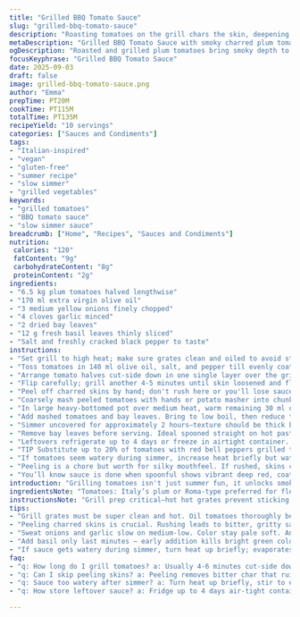 ```yaml
---
title: "Grilled BBQ Tomato Sauce"
slug: "grilled-bbq-tomato-sauce"
description: "Roasting tomatoes on the grill chars the skin, deepening flavor. This sauce blends smoky, sweet, tart notes enhanced by fresh basil and subtle laurel. Uses plum-style tomatoes though Roma or San Marzano works too. Slow simmer breaks down fibers; transforms the mix into a rustic, thick sauce. A good hit of olive oil brings richness and mouthfeel. Onions and garlic sweat first to layer savory depth. Peeling off charred skins and squeezing seeds out prevents bitterness and grainy texture. Basil comes in at the end to keep its brightness intact. Easily vegan, gluten-free, and adaptable. Great with pasta or as base for stews and meats. Hands-on prep, but rewarding. Alternatives include grilling peppers or adding a splash of balsamic for complexity. Watch for overcooking—they can ferment or turn grainy if neglected. Must stir. Ideal summer recipe when tomatoes are ripe and grill fired up."
metaDescription: "Grilled BBQ Tomato Sauce with smoky charred plum tomatoes simmered slow with onions, garlic, basil, and bay leaves. Rustic, thick, rich, and versatile."
ogDescription: "Roasted and grilled plum tomatoes bring smoky depth to a thick sauce simmered with herbs and garlic. Great base for pasta or stews, with bright basil finish."
focusKeyphrase: "Grilled BBQ Tomato Sauce"
date: 2025-09-03
draft: false
image: grilled-bbq-tomato-sauce.png
author: "Emma"
prepTime: PT20M
cookTime: PT115M
totalTime: PT135M
recipeYield: "10 servings"
categories: ["Sauces and Condiments"]
tags:
- "Italian-inspired"
- "vegan"
- "gluten-free"
- "summer recipe"
- "slow simmer"
- "grilled vegetables"
keywords:
- "grilled tomatoes"
- "BBQ tomato sauce"
- "slow simmer sauce"
breadcrumb: ["Home", "Recipes", "Sauces and Condiments"]
nutrition: 
 calories: "120"
 fatContent: "9g"
 carbohydrateContent: "8g"
 proteinContent: "2g"
ingredients:
- "6.5 kg plum tomatoes halved lengthwise"
- "170 ml extra virgin olive oil"
- "3 medium yellow onions finely chopped"
- "4 cloves garlic minced"
- "2 dried bay leaves"
- "12 g fresh basil leaves thinly sliced"
- "Salt and freshly cracked black pepper to taste"
instructions:
- "Set grill to high heat; make sure grates clean and oiled to avoid sticking."
- "Toss tomatoes in 140 ml olive oil, salt, and pepper till evenly coated."
- "Arrange tomato halves cut-side down in one single layer over the grill; you want that blistered skin crackle, about 4-6 minutes. Look for edges caramelizing and some charring spots."
- "Flip carefully; grill another 4-5 minutes until skin loosened and flesh softened. Remove with spatula; place on baking sheet to cool enough to handle."
- "Peel off charred skins by hand; don't rush here or you'll lose sauce quality. Then gently squeeze each tomato half to push out seeds—this avoids bitter watery finish."
- "Coarsely mash peeled tomatoes with hands or potato masher into chunky pulp; no blender, texture matters."
- "In large heavy-bottomed pot over medium heat, warm remaining 30 ml olive oil. Add onions and garlic; sweat slowly until translucent and soft, about 7 minutes. Avoid browning or it takes a bitter turn."
- "Add mashed tomatoes and bay leaves. Bring to low boil, then reduce to medium-low to maintain gentle steady simmer. Stir every 10 minutes to prevent sticking and watch sauce thicken."
- "Simmer uncovered for approximately 2 hours—texture should be thick but not dry. Skin bits dissolve; sauce glistens slightly and smells deeply sweet and smoky. Taste for salt, add pepper. Stir in basil last 5 minutes to preserve aroma and green vibrancy."
- "Remove bay leaves before serving. Ideal spooned straight on hot pasta or dolloped over veal scaloppine. Also works chilled as condiment or folded with roasted veggies."
- "Leftovers refrigerate up to 4 days or freeze in airtight container. When reheating, warm slowly to avoid breaking."
- "TIP Substitute up to 20% of tomatoes with red bell peppers grilled the same way; adds subtle sweetness and complexity."
- "If tomatoes seem watery during simmer, increase heat briefly but watch closely to avoid burning; consistency is key. If sauce too thick, splash in reserved tomato juice or water."
- "Peeling is a chore but worth for silky mouthfeel. If rushed, skins can muddy taste and texture."
- "You’ll know sauce is done when spoonful shows vibrant deep red, coats back thickly, and is glossy—not dull or separated."
introduction: "Grilling tomatoes isn't just summer fun, it unlocks smoky depth you won't get roasting under a broiler. The charred skin cracks, sugars hit a smoky high, acidity softens, all making the sauce richer without heaviness. Tried raw tomatoes simmered directly; flat and harsh. Grilled gives complexity, almost meaty. The slow simmer after is about patience and coaxing flavor. Watch out, too much heat ruins it—burnt bits bitter, dull color. Peeling is annoying but critical—stays rustic, never gritty or bitter. Basil added late keeps herbal brightness meanwhile bay leaves add slight earthiness. The texture? Chunky, thick, full mouthfeel. This sauce rewards hands-in cooking, time, but better than canned, no preservatives. Tried this first roasting whole on tray; result too wet and bland. Now grilling breaks down fibers nicely, intensifies aroma. Olive oil is last note, silkiness in spoonful. Don't skip sweating onions and garlic; base flavor builds here. Give it time, stir—it’s worth the wait."
ingredientsNote: "Tomatoes: Italy’s plum or Roma-type preferred for flesh density and fewer seeds. Always halve lengthwise to expose juicy interior to grill fire for proper char and quick roasting. Substituting 1-2 kg with red bell pepper grilled same way amps sweetness and color. Onion and garlic need gentle heat to avoid caramelized bitterness but melt into base flavor. Olive oil choice matters; extra virgin for finishing silkiness but neutral oil can replace in cooking base if you’re budget-minded. Fresh basil brings bright, almost peppery green finish—add very late, avoid dulling with heat. Bay leaves contribute subtle earth tone, but dried or fresh both fine. Salt and black pepper essential, but adjust after simmer; flavors concentrate. Peeling tomatoes is tedious but prevents gritty texture often overlooked. If in hurry, plunge peeled tomatoes in ice water to loosen skin faster but removes some smoke aroma. This sauce is vegan, gluten-free, and free of nuts, dairy, eggs. Try adding a splash of dry white wine in simmer for acidity twist or pinch of chili flakes if you like heat; complements smoky notes well."
instructionsNote: "Grill prep critical—hot hot grates prevent sticking and ensure blistering, not steaming. Oil tomatoes well; oil acts heat bridge and flavor carrier. Timing on grill flexible—look for crackling skin, slight black spots. Flip gently with spatula to keep flesh intact. Removing skin isn’t a fluff step; skins charred and bitter can ruin batch. Squeeze seed gel out—too much moisture ruins sauce texture. Mashing by hand allows control over chunk size—resist blender temptation for rustic sauce. Sweating onions and garlic low and slow means flavor base, no bitterness or burnt smell. Simmer uncovered on medium-low; too low won’t thicken, too high scorches. Stirring essential; sauce sticks and burns easily. Time guide 1:50-2:10 hours, but trust sight/smell more. Don’t rush basil addition; heat kills freshness and color instantly. Final sauce should coat spoon thickly but shine gloss. Season last. Bay leaves must be removed or sauce tastes woody. Saves well, reheats better slowly to keep texture. Bonus: a splash of reserved tomato juice thins too thick sauce without dulling flavor. Avoid canned tomatoes here; fresh grill magic can’t be replicated."
tips:
- "Grill grates must be super clean and hot. Oil tomatoes thoroughly before placing cut-side down. Look for skin crackling; black spots here and there ok. Timing varies by grill temp. Flip gently with spatula to keep tomato halves intact. Too rough and pulp breaks, messes texture."
- "Peeling charred skins is crucial. Rushing leads to bitter, gritty sauce. Squeeze seeds out carefully — seed gel is watery and bitter, ruins thick texture. If pressed for time, an ice water bath loosens skin quickly but some smoky aroma lost."
- "Sweat onions and garlic slow on medium-low. Color stay pale soft. Any browning means bitter taste undercuts sauce sweetness. Use heavy pot to avoid scorching while simmering. Stir frequently, sauce sticks easily despite gentle heat so watch timing carefully."
- "Add basil only last minutes — early addition kills bright green color and fresh peppery aroma. Bay leaves can stay longer for subtle earth tone but remove before serving or woody flavor emerges. Salt near end; flavors concentrate after hours simmer."
- "If sauce gets watery during simmer, turn heat up briefly; evaporates moisture fast but watch closely not to scorch. If too thick at end, splash reserved tomato juice or water — balancing thickness without dulling glossy shine. Stirring keeps sauce uniform."
faq:
- "q: How long do I grill tomatoes? a: Usually 4-6 minutes cut-side down till skins blister crackle. Flip 4-5 more minutes. Watch edges for caramelize spots. Grills vary so timing’s guide, not rule. Too long risks bitterness."
- "q: Can I skip peeling skins? a: Peeling removes bitter char that ruins smooth rustic texture. Skins charred on grill break down grainy, bitter. For texture control and flavor clarity peel off as soon as cooled. Alternative: roast whole but sauce wetter, less smoky."
- "q: Sauce too watery after simmer? a: Turn heat up briefly, stir to evaporate excess liquid. Avoid lid on so moisture escapes. If still thin, add splash reserved tomato juice to thin but keep flavor. Thickening happens after 1.5-2 hours usually."
- "q: How store leftover sauce? a: Fridge up to 4 days air-tight container. Freeze ok but thaw gently to avoid separation. Reheat slow, don’t boil hard or oil breaks. For quick use, portion before freezing avoids reheating whole batch multiple times."

---
```

